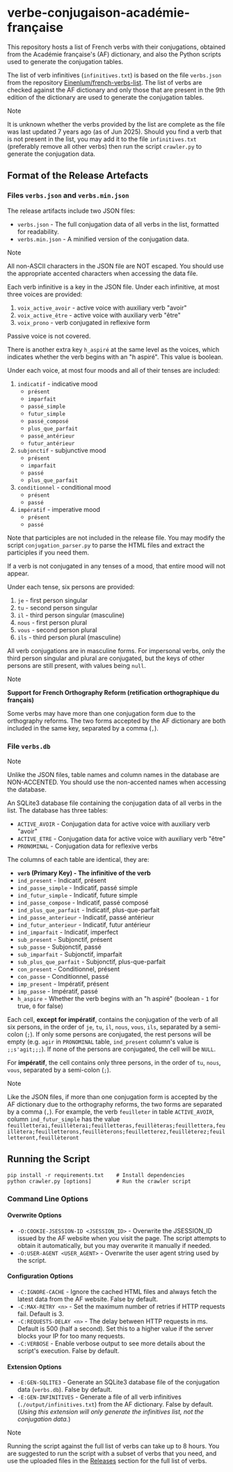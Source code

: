 # verbe-conjugaison-académie-française

This repository hosts a list of French verbs with their conjugations, obtained from the Académie française's (AF) dictionary,
and also the Python scripts used to generate the conjugation tables.

The list of verb infinitives (`infinitives.txt`) is based on the file `verbs.json` from the repository
[Einenlum/french-verbs-list](https://github.com/Einenlum/french-verbs-list).
The list of verbs are checked against the AF dictionary and only those that are present in the 9th edition of the dictionary
are used to generate the conjugation tables.

> [!note]
> It is unknown whether the verbs provided by the list are complete as the file was last updated 7 years ago (as of Jun 2025).
> Should you find a verb that is not present in the list, you may add it to the file `infinitives.txt` (preferably remove
> all other verbs) then run the script `crawler.py` to generate the conjugation data.

## Format of the Release Artefacts

### Files `verbs.json` and `verbs.min.json`

The release artifacts include two JSON files:
- `verbs.json` - The full conjugation data of all verbs in the list, formatted for readability.
- `verbs.min.json` - A minified version of the conjugation data.

> [!note]
> All non-ASCII characters in the JSON file are NOT escaped.
> You should use the appropriate accented characters when accessing the data file.

Each verb infinitive is a key in the JSON file.
Under each infinitive, at most three voices are provided:
1. `voix_active_avoir` - active voice with auxiliary verb "avoir"
2. `voix_active_être` - active voice with auxiliary verb "être"
3. `voix_prono` - verb conjugated in reflexive form

Passive voice is not covered.

There is another extra key `h_aspiré` at the same level as the voices, which indicates whether the verb
begins with an "h aspiré". This value is boolean.

Under each voice, at most four moods and all of their tenses are included:
1. `indicatif` - indicative mood
    - `présent`
    - `imparfait`
    - `passé_simple`
    - `futur_simple`
    - `passé_composé`
    - `plus_que_parfait`
    - `passé_antérieur`
    - `futur_antérieur`
2. `subjonctif` - subjunctive mood
    - `présent`
    - `imparfait`
    - `passé`
    - `plus_que_parfait`
3. `conditionnel` - conditional mood
    - `présent`
    - `passé`
4. `impératif` - imperative mood
    - `présent`
    - `passé`

Note that participles are not included in the release file. You may modify the script `conjugation_parser.py` to parse the
HTML files and extract the participles if you need them.

If a verb is not conjugated in any tenses of a mood, that entire mood will not appear.

Under each tense, six persons are provided:
1. `je` - first person singular
2. `tu` - second person singular
3. `il` - third person singular (masculine)
4. `nous` - first person plural
5. `vous` - second person plural
6. `ils` - third person plural (masculine)

All verb conjugations are in masculine forms. For impersonal verbs, only the third person singular
and plural are conjugated, but the keys of other persons are still present, with values being `null`.

> [!note]
> **Support for French Orthography Reform (retification orthographique du français)**
> 
> Some verbs may have more than one conjugation form due to the orthography reforms.
> The two forms accepted by the AF dictionary are both included in the same key,
> separated by a comma (`,`).

### File `verbs.db`

> [!note]
> Unlike the JSON files, table names and column names in the database are NON-ACCENTED.
> You should use the non-accented names when accessing the database.

An SQLite3 database file containing the conjugation data of all verbs in the list.
The database has three tables:
- `ACTIVE_AVOIR` - Conjugation data for active voice with auxiliary verb "avoir"
- `ACTIVE_ETRE` - Conjugation data for active voice with auxiliary verb "être"
- `PRONOMINAL` - Conjugation data for reflexive verbs

The columns of each table are identical, they are:
- **`verb` (Primary Key) - The infinitive of the verb**
- `ind_present` - Indicatif, présent
- `ind_passe_simple` - Indicatif, passé simple
- `ind_futur_simple` - Indicatif, future simple
- `ind_passe_compose` - Indicatif, passé composé
- `ind_plus_que_parfait` - Indicatif, plus-que-parfait
- `ind_passe_anterieur` - Indicatif, passé antérieur
- `ind_futur_anterieur` - Indicatif, futur antérieur
- `ind_imparfait` - Indicatif, imperfect
- `sub_present` - Subjonctif, présent
- `sub_passe` - Subjonctif, passé
- `sub_imparfait` - Subjonctif, imparfait
- `sub_plus_que_parfait` - Subjonctif, plus-que-parfait
- `con_present` - Conditionnel, présent
- `con_passe` - Conditionnel, passé
- `imp_present` - Impératif, présent
- `imp_passe` - Impératif, passé
- `h_aspire` - Whether the verb begins with an "h aspiré" (boolean - `1` for true, `0` for false)

Each cell, **except for impératif**, contains the conjugation of the verb of all six persons,
in the order of `je`, `tu`, `il`, `nous`, `vous`, `ils`,
separated by a semi-colon (`;`). If only some persons are conjugated, the rest persons will be empty (e.g. `agir` in 
`PRONOMINAL` table, `ind_present` column's value is `;;s'agit;;;`). If none of the persons are conjugated,
the cell will be `NULL`.

For **impératif**, the cell contains only three persons, in the order of `tu`, `nous`, `vous`,
separated by a semi-colon (`;`).

> [!note]
> Like the JSON files, if more than one conjugation form is accepted by the AF dictionary
> due to the orthography reforms, the two forms are separated by a comma (`,`). For example, the verb
> `feuilleter` in table `ACTIVE_AVOIR`, column `ind_futur_simple` has the value
> `feuilletterai,feuillèterai;feuilletteras,feuillèteras;feuillettera,feuillètera;feuilletterons,feuillèterons;feuilletterez,feuillèterez;feuilletteront,feuillèteront`

## Running the Script

```shell
pip install -r requirements.txt    # Install dependencies
python crawler.py [options]        # Run the crawler script
```

### Command Line Options

#### Overwrite Options
- `-O:COOKIE-JSESSION-ID <JSESSION_ID>` - Overwrite the JSESSION_ID issued by the AF website when you visit the page.
The script attempts to obtain it automatically, but you may overwrite it manually if needed.
- `-O:USER-AGENT <USER_AGENT>` - Overwrite the user agent string used by the script.

#### Configuration Options
- `-C:IGNORE-CACHE` - Ignore the cached HTML files and always fetch the latest data from the AF website. False by default.
- `-C:MAX-RETRY <n>` - Set the maximum number of retries if HTTP requests fail. Default is 3.
- `-C:REQUESTS-DELAY <n>` - The delay between HTTP requests in ms. Default is 500 (half a second).
Set this to a higher value if the server blocks your IP for too many requests.
- `-C:VERBOSE` - Enable verbose output to see more details about the script's execution. False by default.

#### Extension Options
- `-E:GEN-SQLITE3` - Generate an SQLite3 database file of the conjugation data (`verbs.db`). False by default.
- `-E:GEN-INFINITIVES` - Generate a file of all verb infinitives (`./output/infinitives.txt`) from the AF dictionary. False by default.
(_Using this extension will only generate the infinitives list, not the conjugation data._)

> [!note]
> Running the script against the full list of verbs can take up to 8 hours.
> You are suggested to run the script with a subset of verbs that you need, and use the
> uploaded files in the [Releases](https://github.com/ShingZhanho/verbe-conjugaison-academie-francaise/releases)
> section for the full list of verbs.
